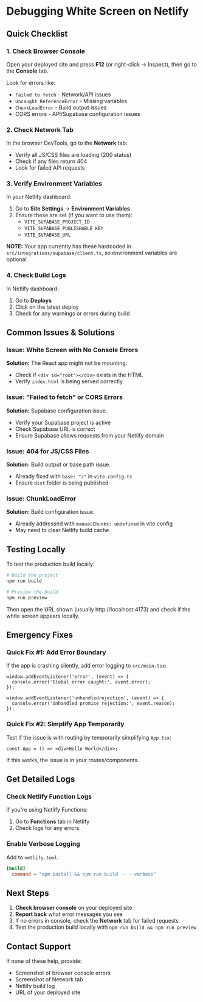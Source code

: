 # Debugging White Screen on Netlify

## Quick Checklist

### 1. Check Browser Console
Open your deployed site and press **F12** (or right-click → Inspect), then go to the **Console** tab.

Look for errors like:
- `Failed to fetch` - Network/API issues
- `Uncaught ReferenceError` - Missing variables
- `ChunkLoadError` - Build output issues
- CORS errors - API/Supabase configuration issues

### 2. Check Network Tab
In the browser DevTools, go to the **Network** tab:
- Verify all JS/CSS files are loading (200 status)
- Check if any files return 404
- Look for failed API requests

### 3. Verify Environment Variables
In your Netlify dashboard:
1. Go to **Site Settings** → **Environment Variables**
2. Ensure these are set (if you want to use them):
   - `VITE_SUPABASE_PROJECT_ID`
   - `VITE_SUPABASE_PUBLISHABLE_KEY`
   - `VITE_SUPABASE_URL`

**NOTE:** Your app currently has these hardcoded in `src/integrations/supabase/client.ts`, so environment variables are optional.

### 4. Check Build Logs
In Netlify dashboard:
1. Go to **Deploys**
2. Click on the latest deploy
3. Check for any warnings or errors during build

## Common Issues & Solutions

### Issue: White Screen with No Console Errors
**Solution:** The React app might not be mounting.
- Check if `<div id="root"></div>` exists in the HTML
- Verify `index.html` is being served correctly

### Issue: "Failed to fetch" or CORS Errors
**Solution:** Supabase configuration issue.
- Verify your Supabase project is active
- Check Supabase URL is correct
- Ensure Supabase allows requests from your Netlify domain

### Issue: 404 for JS/CSS Files
**Solution:** Build output or base path issue.
- Already fixed with `base: "/"` in `vite.config.ts`
- Ensure `dist` folder is being published

### Issue: ChunkLoadError
**Solution:** Build configuration issue.
- Already addressed with `manualChunks: undefined` in vite config
- May need to clear Netlify build cache

## Testing Locally

To test the production build locally:

```bash
# Build the project
npm run build

# Preview the build
npm run preview
```

Then open the URL shown (usually http://localhost:4173) and check if the white screen appears locally.

## Emergency Fixes

### Quick Fix #1: Add Error Boundary
If the app is crashing silently, add error logging to `src/main.tsx`:

```tsx
window.addEventListener('error', (event) => {
  console.error('Global error caught:', event.error);
});

window.addEventListener('unhandledrejection', (event) => {
  console.error('Unhandled promise rejection:', event.reason);
});
```

### Quick Fix #2: Simplify App Temporarily
Test if the issue is with routing by temporarily simplifying `App.tsx`:

```tsx
const App = () => <div>Hello World</div>;
```

If this works, the issue is in your routes/components.

## Get Detailed Logs

### Check Netlify Function Logs
If you're using Netlify Functions:
1. Go to **Functions** tab in Netlify
2. Check logs for any errors

### Enable Verbose Logging
Add to `netlify.toml`:
```toml
[build]
  command = "npm install && npm run build -- --verbose"
```

## Next Steps

1. **Check browser console** on your deployed site
2. **Report back** what error messages you see
3. If no errors in console, check the **Network** tab for failed requests
4. Test the production build locally with `npm run build && npm run preview`

## Contact Support

If none of these help, provide:
- Screenshot of browser console errors
- Screenshot of Network tab
- Netlify build log
- URL of your deployed site
